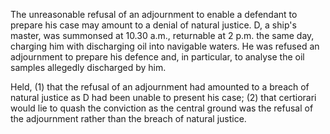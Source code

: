 The unreasonable refusal of an adjournment to enable a defendant to prepare his case may amount to a denial of natural justice. D, a ship's master, was summonsed at 10.30 a.m., returnable at 2 p.m. the same day, charging him with discharging oil into navigable waters. He was refused an adjournment to prepare his defence and, in particular, to analyse the oil samples allegedly discharged by him.

Held, 
(1) that the refusal of an adjournment had amounted to a breach of natural justice as D had been unable to present his case; 
(2) that certiorari would lie to quash the conviction as the central ground was the refusal of the adjournment rather than the breach of natural justice.